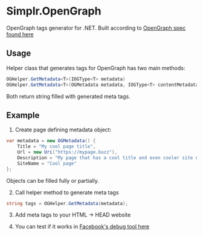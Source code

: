 # Simplr.OpenGraph

OpenGraph tags generator for .NET. Built according to [OpenGraph spec found here](http://ogp.me/)

## Usage

Helper class that generates tags for OpenGraph has two main methods:
```C#
OGHelper.GetMetadata<T>(IOGType<T> metadata)
OGHelper.GetMetadata<T>(OGMetadata metadata, IOGType<T> contentMetadata)
```

Both return string filled with generated meta tags.

## Example

1. Create page defining metadata object:

```C#
var metadata = new OGMetadata() {
    Title = "My cool page title",
    Url = new Uri("https://mypage.buzz"),
    Description = "My page that has a cool title and even cooler site name!",
    SiteName = "Cool page"
};
```

Objects can be filled fully or partially.

2. Call helper method to generate meta tags

```C#
string tags = OGHelper.GetMetadata(metadata);
```

3. Add meta tags to your HTML -> HEAD website

4. You can test if it works in [Facebook's debug tool here](https://developers.facebook.com/tools/debug/og/object/)